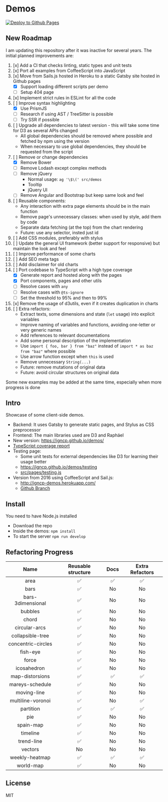 # Demos

[![Deploy to Github Pages](https://github.com/igncp/demos/actions/workflows/deploy-to-ghpages.yml/badge.svg)](https://github.com/igncp/demos/actions/workflows/deploy-to-ghpages.yml)

## New Roadmap

I am updating this repository after it was inactive for several years. The initial planned improvements are:

1. [x] Add a CI that checks linting, static types and unit tests
1. [x] Port all examples from CoffeeScript into JavaScript
1. [x] Move from Sails.js hosted in Heroku to a static Gatsby site hosted in Github pages
    - [x] Support loading different scripts per demo
    - [ ] Setup 404 page
1. [x] Implement strict rules in ESLint for all the code
1. [ ] Improve syntax highlighting
    - [x] Use PrismJS 
    - [ ] Research if using AST / TreeSitter is possible
    - [ ] Try SSR if possible
1. [ ] Upgrade all dependencies to latest version - this will take some time for D3 as several APIs changed
    - All global dependencies should be removed where possible and fetched by npm using the version
    - When necessary to use global dependencies, they should be requested from the script
1. [ ] Remove or change dependencies
    - [x] Remove Bower
    - [ ] Remove Lodash except complex methods
    - [ ] Remove jQuery
        - Normal usage: `ag '\$\(' src/demos`
        - Tooltip
        - jQuery UI
    - [ ] Remove Angular and Bootstrap but keep same look and feel
1. [ ] Reusable components:
    - Any interaction with extra page elements should be in the main function
    - Remove page's unnecessary classes: when used by style, add them by code
    - Separate data fetching (at the top) from the chart rendering
    - Future: use any selector, insted just id
1. [ ] Add CSS modules, preferably with stylus
1. [ ] Update the general UI framework (better support for responsive) but maintain the look and feel
1. [ ] Improve performance of some charts
1. [ ] Add SEO meta tags
1. [ ] Add disclaimer for old charts
1. [ ] Port codebase to TypeScript with a high type coverage
    - [x] Generate report and hosted along with the pages
    - [x] Port components, pages and other utils
    - [ ] Resolve cases with `any`
    - [ ] Resolve cases with `@ts-ignore`
    - [ ] Set the threshold to 95% and then to 99%
1. [x] Remove the usage of d3utils, even if it creates duplication in charts
1. [ ] Extra refactors:
    - Extract texts, some dimensions and state (`let` usage) into explicit variables
    - Improve naming of variables and functions, avoiding one-letter or very generic names
    - Add references to relevant documentations
    - Add some personal description of the implementation
    - Use `import { foo, bar } from "baz"` instead of `import * as baz from "baz"` where possible
    - Use arrow function except when `this` is used
    - Remove unnecessary `String(...)`
    - Future: remove mutations of original data
    - Future: avoid circular structures on original data

Some new examples may be added at the same time, especially when more progress is done

## Intro

Showcase of some client-side demos.

- Backend: It uses Gatsby to generate static pages, and Stylus as CSS preprocessor
- Frontend: The main libraries used are D3 and Raphäel
- New version: https://igncp.github.io/demos/
- [TypeScript coverage report](https://igncp.github.io/demos/coverage-ts)
- Testing page:
    - Some unit tests for external dependencies like D3 for learning their usage better
    - https://igncp.github.io/demos/testing
    - [src/pages/testing.js](./src/pages/testing.js)
- Version from 2016 using CoffeeScript and Sail.js: 
    - http://igncp-demos.herokuapp.com/
    - [Github Branch](https://github.com/igncp/demos/tree/2016-version)

## Install

You need to have Node.js installed

- Download the repo
- Inside the demos: `npm install`
- To start the server `npm run develop`

## Refactoring Progress

|Name|Reusable structure|Docs|Extra Refactors|
|:--:|:--:|:--:|:--:|
|area|:white_check_mark:|:white_check_mark:|:white_check_mark:|
|bars|:white_check_mark:|No|No|
|bars-3dimensional|:white_check_mark:|No|No|
|bubbles|:white_check_mark:|No|No|
|chord|:white_check_mark:|No|No|
|circular-arcs|:white_check_mark:|No|No|
|collapsible-tree|:white_check_mark:|No|No|
|concentric-circles|:white_check_mark:|No|No|
|fish-eye|:white_check_mark:|No|No|
|force|:white_check_mark:|No|No|
|icosahedron|:white_check_mark:|No|No|
|map-distorsions|:white_check_mark:|:white_check_mark:|:white_check_mark:|
|mareys-schedule|:white_check_mark:|No|No|
|moving-line|:white_check_mark:|No|No|
|multiline-voronoi|:white_check_mark:|No|:white_check_mark:|
|partition|:white_check_mark:|:white_check_mark:|:white_check_mark:|
|pie|:white_check_mark:|No|No|
|spain-map|:white_check_mark:|No|No|
|timeline|:white_check_mark:|No|No|
|trend-line|:white_check_mark:|No|No|
|vectors|No|No|No|
|weekly-heatmap|:white_check_mark:|:white_check_mark:|:white_check_mark:|
|world-map|:white_check_mark:|No|No|

## License

MIT
